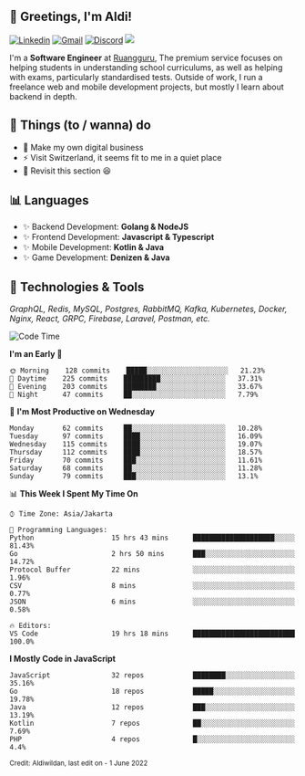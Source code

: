 <!-- Greetings -->
## 👋 Greetings, I'm Aldi!

<!-- Social Media -->
[![Linkedin](https://img.shields.io/badge/-aldiwildan-blue?style=flat&logo=Linkedin&logoColor=white)](https://www.linkedin.com/in/aldiwildan/)
[![Gmail](https://img.shields.io/badge/-aldiwild77@gmail.com-c14438?style=flat&logo=Gmail&logoColor=white)](mailto:aldiwild77@gmail.com)
[![Discord](https://img.shields.io/badge/-Chroma-5663F7?style=flat&logo=Discord&logoColor=white)](https://discord.gg/BUxraQ8)
![](https://komarev.com/ghpvc/?username=aldiwildan77&label=Visitor&color=2bbc8a)

<!-- Introduction -->
I'm a **Software Engineer** at [Ruangguru](https://ruangguru.com), The premium service focuses on helping students in understanding school curriculums, as well as helping with exams, particularly standardised tests. Outside of work, I run a freelance web and mobile development projects, but mostly I learn about backend in depth.

## 📃 Things (to / wanna) do
- 🐝 Make my own digital business
- ⚡ Visit Switzerland, it seems fit to me in a quiet place
- 🌱 Revisit this section 😆

## 📊 Languages
- ✨ Backend Development: **Golang & NodeJS**
- ✨ Frontend Development: **Javascript & Typescript**
- ✨ Mobile Development: **Kotlin & Java**
- ✨ Game Development: **Denizen & Java**

## 🔧 Technologies & Tools
*GraphQL, Redis, MySQL, Postgres, RabbitMQ, Kafka, Kubernetes, Docker, Nginx, React, GRPC, Firebase, Laravel, Postman, etc.*

<!--START_SECTION:waka-->
![Code Time](http://img.shields.io/badge/Code%20Time-1%2C000%20hrs%2033%20mins-blue)

**I'm an Early 🐤** 

```text
🌞 Morning    128 commits    █████░░░░░░░░░░░░░░░░░░░░   21.23% 
🌆 Daytime    225 commits    █████████░░░░░░░░░░░░░░░░   37.31% 
🌃 Evening    203 commits    ████████░░░░░░░░░░░░░░░░░   33.67% 
🌙 Night      47 commits     ██░░░░░░░░░░░░░░░░░░░░░░░   7.79%

```
📅 **I'm Most Productive on Wednesday** 

```text
Monday       62 commits     ██░░░░░░░░░░░░░░░░░░░░░░░   10.28% 
Tuesday      97 commits     ████░░░░░░░░░░░░░░░░░░░░░   16.09% 
Wednesday    115 commits    ████░░░░░░░░░░░░░░░░░░░░░   19.07% 
Thursday     112 commits    ████░░░░░░░░░░░░░░░░░░░░░   18.57% 
Friday       70 commits     ███░░░░░░░░░░░░░░░░░░░░░░   11.61% 
Saturday     68 commits     ██░░░░░░░░░░░░░░░░░░░░░░░   11.28% 
Sunday       79 commits     ███░░░░░░░░░░░░░░░░░░░░░░   13.1%

```


📊 **This Week I Spent My Time On** 

```text
⌚︎ Time Zone: Asia/Jakarta

💬 Programming Languages: 
Python                   15 hrs 43 mins      ████████████████████░░░░░   81.43% 
Go                       2 hrs 50 mins       ███░░░░░░░░░░░░░░░░░░░░░░   14.72% 
Protocol Buffer          22 mins             ░░░░░░░░░░░░░░░░░░░░░░░░░   1.96% 
CSV                      8 mins              ░░░░░░░░░░░░░░░░░░░░░░░░░   0.77% 
JSON                     6 mins              ░░░░░░░░░░░░░░░░░░░░░░░░░   0.58%

🔥 Editors: 
VS Code                  19 hrs 18 mins      █████████████████████████   100.0%

```

**I Mostly Code in JavaScript** 

```text
JavaScript               32 repos            ████████░░░░░░░░░░░░░░░░░   35.16% 
Go                       18 repos            █████░░░░░░░░░░░░░░░░░░░░   19.78% 
Java                     12 repos            ███░░░░░░░░░░░░░░░░░░░░░░   13.19% 
Kotlin                   7 repos             ██░░░░░░░░░░░░░░░░░░░░░░░   7.69% 
PHP                      4 repos             █░░░░░░░░░░░░░░░░░░░░░░░░   4.4%

```



<!--END_SECTION:waka-->

<sub>Credit: Aldiwildan, last edit on - 1 June 2022</sub>
